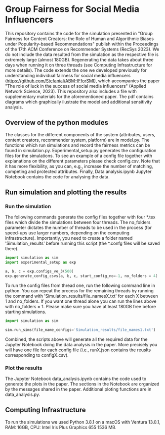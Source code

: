 # Group Fairness for Social Media Influencers

This repository contains the code for the simulation presented in "Group Fairness for Content Creators: the Role of Human and Algorithmic Biases under Popularity-based Recommendations" publish within the Proceedings of the 17th ACM Conference on Recommender Systems (RecSys 2023). We do not include the data resulted from the simulation as the respective file is extremely large (almost 180GB). Regenerating the data takes about three days when running it on three threads (see Computing Infrastructure for more details). The code extends the one we developed previously for understanding individual fairness for social media influencers (https://github.com/StefaniaI/ABM-IFforSMI), which accompanies the paper "The role of luck in the success of social media influencers" (Applied Network Science, 2023). This repository also includes a file with supplementary materials for the aforementioned  paper. The pdf contains diagrams which graphically ilustrate the model and additional sensitivity analysis.

## Overview of the python modules
The classes for the different components of the system (attributes, users, content creators, recommender system, platform) are in model.py. The functions which run simulations and record the fairness metrics can be found in simulation.py. Experimental_setup.py generates the configuration files for the simulations. To see an example of a config file together with explanations on the different parameters please check config.csv. Note that it has more flexibility, as you can, e.g., increase the number of matching, competing and protected attributes. Finally, Data analysis.ipynb Jupyter Notebook contains the code for analysing the data. 

## Run simulation and plotting the results

### Run the simulation
The following commands generate the config files together with four *.tex files which divide the simulations between four threads. The no_folders parameter dictates the number of threads to be used in the process (for speed-ups use larger numbers, depending on the computing infrastructure). Importantly, you need to create a folder named 'Simulation_results' before running this script (the *.confg files will be saved there).

```python
import simulation as sim
import experimental_setup as exp

a, b, c = exp.configs_ve_3(500)
exp.generate_config_csvs(a, b, c, start_config_no=-1, no_folders = 4)
```

To run the config files from thread one, run the following command line in python. You can repeat the process for the remaining threads by running the command with 'Simulation_results/file_namesX.txt' for each X between 1 and no_folders. If you want one thread alone you can run the lines above with no_folders = 1. Please make sure you have at least 180GB free before starting simulations.

```python
import simulation as sim

sim.run_sims(file_name_configs='Simulation_results/file_names1.txt')
```

Combined, the scripts above will generate all the required data for the Jupyter Notebook doing the data analysis in the paper. More precisely you will have one file for each config file (i.e., runX.json contains the reuslts corresponding to configX.csv).

### Plot the results
The Jupyter Notebook data_analysis.ipynb contains the code used to generate the plots in the paper. The sections in the Notebook are organized by the messages shared in the paper. Additional ploting functions are in data_analysis.py.

## Computing Infrastructure
To run the simulations we used Python 3.8.1 on a macOS with Ventura 13.0.1, RAM: 16GB, CPU: Intel Iris Plus Graphics 655 1536 MB.
